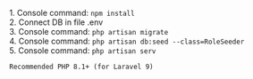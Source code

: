 <p>
1. Console command: <code>npm install</code><br>
2. Connect DB in file .env<br>
3.     Console command: <code>php artisan migrate</code><br>
4.     Console command: <code>php artisan db:seed --class=RoleSeeder</code><br>
5.     Console command: <code>php artisan serv</code>

    Recommended PHP 8.1+ (for Laravel 9)
</p>
